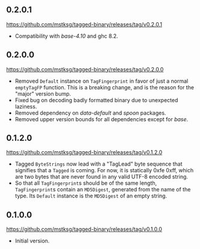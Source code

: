 0.2.0.1
-------
<https://github.com/mstksg/tagged-binary/releases/tag/v0.2.0.1>

*   Compatibility with *base-4.10* and ghc 8.2.

0.2.0.0
-------
<https://github.com/mstksg/tagged-binary/releases/tag/v0.2.0.0>

*   Removed `Default` instance on `TagFingerprint` in favor of just a normal
    `emptyTagFP` function.  This is a breaking change, and is the reason for
    the "major" version bump.
*   Fixed bug on decoding badly formatted binary due to unexpected laziness.
*   Removed dependency on *data-default* and *spoon* packages.
*   Removed upper version bounds for all dependencies except for *base*.

0.1.2.0
-------
<https://github.com/mstksg/tagged-binary/releases/tag/v0.1.2.0>

*   Tagged `ByteStrings` now lead with a "TagLead" byte sequence that
    signifies that a `Tagged` is coming.  For now, it is statically 0xfe 0xff,
    which are two bytes that are never found in any valid UTF-8 encoded
    string.
*   So that all `TagFingerprint`s should be of the same length,
    `TagFingerprint`s contain an `MD5Digest`, generated from the name of the
    type.  Its `Default` instance is the `MD5Digest` of an empty string.

0.1.0.0
-------
<https://github.com/mstksg/tagged-binary/releases/tag/v0.1.0.0>

*   Initial version.

